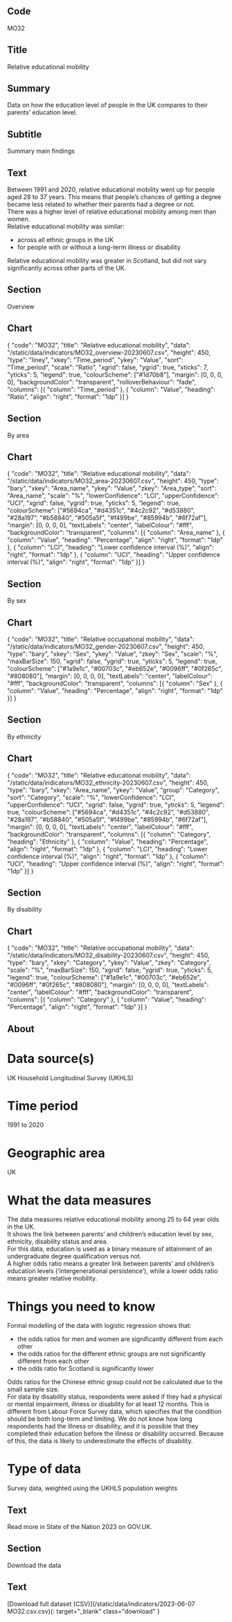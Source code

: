 ## Code
MO32

## Title
Relative educational mobility

## Summary
Data on how the education level of people in the UK compares to their parents’ education level.

## Subtitle
Summary main findings

## Text
Between 1991 and 2020, relative educational mobility went up for people aged 28 to 37 years. This means that people’s chances of getting a degree became less related to whether their parents had a degree or not.
<br>
There was a higher level of relative educational mobility among men than women.
<br>
Relative educational mobility was similar:
<ul class="govuk-list">
<li>across all ethnic groups in the UK</li>
<li>for people with or without a long-term illness or disability</li>
</ul>

Relative educational mobility was greater in Scotland, but did not vary significantly across other parts of the UK.

## Section
Overview

## Chart
{ "code": "MO32", "title": "Relative educational mobility", "data": "/static/data/indicators/MO32_overview-20230607.csv", "height": 450, "type": "liney", "xkey": "Time_period", "ykey": "Value", "sort": "Time_period", "scale": "Ratio", "xgrid": false, "ygrid": true, "xticks": 7, "yticks": 5, "legend": true, "colourScheme": ["#1d70b8"], "margin": [0, 0, 0, 0], "backgroundColor": "transparent", "rolloverBehaviour": "fade", "columns": [{ "column": "Time_period" }, { "column": "Value", "heading": "Ratio", "align": "right", "format": "1dp" }] }

## Section
By area

## Chart
{ "code": "MO32", "title": "Relative educational mobility", "data": "/static/data/indicators/MO32_area-20230607.csv", "height": 450, "type": "bary", "xkey": "Area_name", "ykey": "Value", "zkey": "Area_type", "sort": "Area_name", "scale": "%", "lowerConfidence": "LCI", "upperConfidence": "UCI", "xgrid": false, "ygrid": true, "yticks": 5, "legend": true, "colourScheme": ["#5694ca", "#d4351c", "#4c2c92", "#d53880", "#28a197", "#b58840", "#505a5f", "#f499be", "#85994b", "#6f72af"], "margin": [0, 0, 0, 0], "textLabels": "center", "labelColour": "#fff", "backgroundColor": "transparent", "columns": [{ "column": "Area_name" }, { "column": "Value", "heading": "Percentage", "align": "right", "format": "1dp" }, { "column": "LCI", "heading": "Lower confidence interval (%)", "align": "right", "format": "1dp" }, { "column": "UCI", "heading": "Upper confidence interval (%)", "align": "right", "format": "1dp" }] }

## Section
By sex

## Chart
{ "code": "MO32", "title": "Relative occupational mobility", "data": "/static/data/indicators/MO32_gender-20230607.csv", "height": 450, "type": "bary", "xkey": "Sex", "ykey": "Value", "zkey": "Sex", "scale": "%", "maxBarSize": 150, "xgrid": false, "ygrid": true, "yticks": 5, "legend": true, "colourScheme": ["#1a9e1c", "#00703c", "#eb652e", "#0096ff", "#0f265c", "#808080"], "margin": [0, 0, 0, 0], "textLabels": "center", "labelColour": "#fff", "backgroundColor": "transparent", "columns": [{ "column": "Sex" }, { "column": "Value", "heading": "Percentage", "align": "right", "format": "1dp" }] }

## Section
By ethnicity

## Chart
{ "code": "MO32", "title": "Relative educational mobility", "data": "/static/data/indicators/MO32_ethnicity-20230607.csv", "height": 450, "type": "bary", "xkey": "Area_name", "ykey": "Value", "group": "Category", "sort": "Category", "scale": "%", "lowerConfidence": "LCI", "upperConfidence": "UCI", "xgrid": false, "ygrid": true, "yticks": 5, "legend": true, "colourScheme": ["#5694ca", "#d4351c", "#4c2c92", "#d53880", "#28a197", "#b58840", "#505a5f", "#f499be", "#85994b", "#6f72af"], "margin": [0, 0, 0, 0], "textLabels": "center", "labelColour": "#fff", "backgroundColor": "transparent", "columns": [{ "column": "Category", "heading": "Ethnicity" }, { "column": "Value", "heading": "Percentage", "align": "right", "format": "1dp" }, { "column": "LCI", "heading": "Lower confidence interval (%)", "align": "right", "format": "1dp" }, { "column": "UCI", "heading": "Upper confidence interval (%)", "align": "right", "format": "1dp" }] }

## Section
By disability

## Chart
{ "code": "MO32", "title": "Relative occupational mobility", "data": "/static/data/indicators/MO32_disability-20230607.csv", "height": 450, "type": "bary", "xkey": "Category", "ykey": "Value", "zkey": "Category", "scale": "%", "maxBarSize": 150, "xgrid": false, "ygrid": true, "yticks": 5, "legend": true, "colourScheme": ["#1a9e1c", "#00703c", "#eb652e", "#0096ff", "#0f265c", "#808080"], "margin": [0, 0, 0, 0], "textLabels": "center", "labelColour": "#fff", "backgroundColor": "transparent", "columns": [{ "column": "Category" }, { "column": "Value", "heading": "Percentage", "align": "right", "format": "1dp" }] }

## About
# Data source(s)
UK Household Longitudinal Survey (UKHLS)

# Time period
1991 to 2020

# Geographic area
UK

# What the data measures
The data measures relative educational mobility among 25 to 64 year olds in the UK.
<br>
It shows the link between parents’ and children’s education level by sex, ethnicity, disability status and area.
<br>
For this data, education is used as a binary measure of attainment of an undergraduate degree qualification versus not.
<br>
A higher odds ratio means a greater link between parents’ and children’s education levels (‘intergenerational persistence’), while a lower odds ratio means greater relative mobility.

# Things you need to know
Formal modelling of the data with logistic regression shows that:
<ul class="govuk-list">
<li>the odds ratios for men and women are significantly different from each other</li>
<li>the odds ratios for the different ethnic groups are not significantly different from each other</li>
<li>the odds ratio for Scotland is significantly lower</li>
</ul>

Odds ratios for the Chinese ethnic group could not be calculated due to the small sample size.
<br>
For data by disability status, respondents were asked if they had a physical or mental impairment, illness or disability for at least 12 months. This is different from Labour Force Survey data, which specifies that the condition should be both long-term and limiting. We do not know how long respondents had the illness or disability, and it is possible that they completed their education before the illness or disability occurred. Because of this, the data is likely to underestimate the effects of disability.

# Type of data
Survey data, weighted using the UKHLS population weights

## Text
Read more in State of the Nation 2023 on GOV.UK.

## Section
Download the data

## Text
[Download full dataset (CSV)](/static/data/indicators/2023-06-07 MO32.csv.csv){: target="_blank" class="download" }
